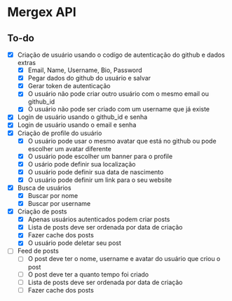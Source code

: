# Mergex API

## To-do

- [x] Criação de usuário usando o codígo de autenticação do github e dados extras
  - [x] Email, Name, Username, Bio, Password
  - [x] Pegar dados do github do usuário e salvar
  - [x] Gerar token de autenticação
  - [x] O usuário não pode criar outro usuário com o mesmo email ou github_id
  - [x] O usuário não pode ser criado com um username que já existe
- [x] Login de usuário usando o github_id e senha
- [x] Login de usuário usando o email e senha
- [x] Criação de profile do usuário
  - [x] O usuário pode usar o mesmo avatar que está no github ou pode escolher um avatar diferente
  - [x] O usuário pode escolher um banner para o profile
  - [x] O usário pode definir sua localização
  - [x] O usuário pode definir sua data de nascimento
  - [x] O usuário pode definir um link para o seu website
- [x] Busca de usuários
  - [x] Buscar por nome
  - [x] Buscar por username
- [x] Criação de posts
  - [x] Apenas usuários autenticados podem criar posts
  - [x] Lista de posts deve ser ordenada por data de criação
  - [x] Fazer cache dos posts
  - [x] O usuário pode deletar seu post
- [ ] Feed de posts
  - [ ] O post deve ter o nome, username e avatar do usuário que criou o post
  - [ ] O post deve ter a quanto tempo foi criado
  - [ ] Lista de posts deve ser ordenada por data de criação
  - [ ] Fazer cache dos posts
